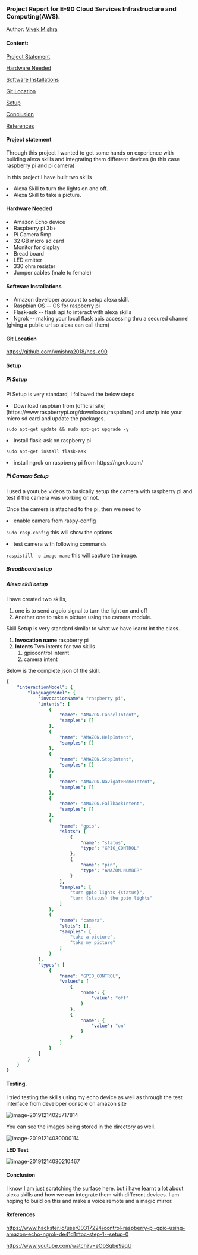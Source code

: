 ### Project Report for E-90 Cloud Services Infrastructure and Computing(AWS).

Author: [Vivek Mishra](blpvivek@gmail.com)

#### Content:

[Project Statement](#project-statement)

[Hardware Needed](#hardware-needed)

[Software Installations](#software-installations)

[Git Location](#git-location)

[Setup](#setup)

[Conclusion](#conclusion)

[References](#references)

#### Project statement 



Through this project I wanted to get some hands on experience with building  alexa skills and integrating them different devices (in this case raspberry pi and pi camera)

In this project I have built two skills

<li> Alexa Skill to turn the lights on and off.
<li> Alexa Skill to take a picture.



#### Hardware Needed

<li> Amazon Echo device
<li> Raspberry pi 3b+
<li> Pi Camera 5mp
<li> 32 GB micro sd card
<li> Monitor for display
<li> Bread board
<li> LED emitter
<li> 330 ohm resister
<li> Jumper cables (male to female)

#### Software Installations

<li> Amazon developer account to setup alexa skill.
<li> Raspbian OS -- OS for raspberry pi
<li> Flask-ask  -- flask api to interact with alexa skills
<li> Ngrok -- making your local flask apis accessing thru a secured channel (giving a public url so alexa can call them)

#### Git Location

https://github.com/vmishra2018/hes-e90



#### Setup

##### Pi Setup

Pi Setup is very standard, I followed the below steps

<li> Download raspbian from [official site](https://www.raspberrypi.org/downloads/raspbian/) and unzip into your micro sd card and update the packages.

`sudo apt-get update && sudo apt-get upgrade -y` 

<li> Install flask-ask on raspberry pi

`sudo apt-get install flask-ask `

<li> install ngrok on raspberry pi from https://ngrok.com/

##### Pi Camera  Setup

I used a youtube videos to basically setup the camera with raspberry pi and test if the camera was working or not.

Once the camera is attached to the pi, then we need to 

<li> enable camera from raspy-config

`sudo rasp-config` this will show the options

<li>test camera with following commands

`raspistill -o image-name` this will capture the image.

##### Breadboard setup

##### Alexa skill setup

I have created two skills, 

1. one is to send a gpio signal to turn the light on and off
2. Another one to take a picture using the camera module.



Skill Setup is very standard similar to what we have learnt int the class.

1. **Invocation name** raspberry pi
2. **Intents** Two intents for two skills
   1. gpiocontrol internt
   2. camera intent

Below is the complete json of the skill.

```yaml
{
    "interactionModel": {
        "languageModel": {
            "invocationName": "raspberry pi",
            "intents": [
                {
                    "name": "AMAZON.CancelIntent",
                    "samples": []
                },
                {
                    "name": "AMAZON.HelpIntent",
                    "samples": []
                },
                {
                    "name": "AMAZON.StopIntent",
                    "samples": [] 
                },
                {
                    "name": "AMAZON.NavigateHomeIntent",
                    "samples": []
                },
                {
                    "name": "AMAZON.FallbackIntent",
                    "samples": []
                },
                {
                    "name": "gpio",
                    "slots": [
                        {
                            "name": "status",
                            "type": "GPIO_CONTROL"
                        },
                        {
                            "name": "pin",
                            "type": "AMAZON.NUMBER"
                        }
                    ],
                    "samples": [
                        "turn gpio lights {status}",
                        "turn {status} the gpio lights"
                    ]
                },
                {
                    "name": "camera",
                    "slots": [],
                    "samples": [
                        "take a picture",
                        "take my picture"
                    ]
                }
            ],
            "types": [
                {
                    "name": "GPIO_CONTROL",
                    "values": [
                        {
                            "name": {
                                "value": "off"
                            }
                        },
                        {
                            "name": {
                                "value": "on"
                            }
                        }
                    ]
                }
            ]
        }
    }
} 
```





#### Testing.

I tried testing the skills using my echo device as well as through the test interface from developer console on amazon site

![image-20191214025717814](/alexa-test-1.png)

You can see the images being stored in the directory as well.

![image-20191214030000114](/alexa-test2.png)



**LED Test**



![image-20191214030210467](/alexa-test3.png)







#### Conclusion

I know I am just scratching the surface here. but i have learnt a lot about alexa skills and how we can integrate them with different devices. I am hoping to build on this and make a voice remote and a magic mirror.



#### References

https://www.hackster.io/user00317224/control-raspberry-pi-gpio-using-amazon-echo-ngrok-de41d1#toc-step-1--setup-0

https://www.youtube.com/watch?v=eObSqbe9aqU

